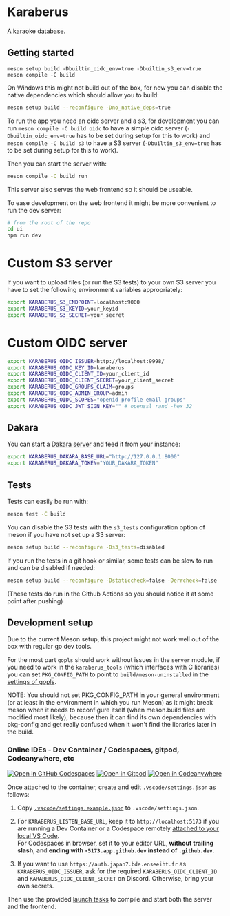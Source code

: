# Karaberus

A karaoke database.

## Getting started

```
meson setup build -Dbuiltin_oidc_env=true -Dbuiltin_s3_env=true
meson compile -C build
```

On Windows this might not build out of the box, for now you can disable the native dependencies which should allow you to build:
```sh
meson setup build --reconfigure -Dno_native_deps=true
```

To run the app you need an oidc server and a s3, for development you can run `meson compile -C build oidc` to have a simple oidc server (`-Dbuiltin_oidc_env=true` has to be set during setup for this to work) and `meson compile -C build s3` to have a S3 server (`-Dbuiltin_s3_env=true` has to be set during setup for this to work).

Then you can start the server with:
```sh
meson compile -C build run
```

This server also serves the web frontend so it should be useable.

To ease development on the web frontend it might be more convenient to run the dev server:
```sh
# from the root of the repo
cd ui
npm run dev
```

# Custom S3 server

If you want to upload files (or run the S3 tests) to your own S3 server you have to set the following environment variables appropriately:

```sh
export KARABERUS_S3_ENDPOINT=localhost:9000
export KARABERUS_S3_KEYID=your_keyid
export KARABERUS_S3_SECRET=your_secret
```

# Custom OIDC server

```sh
export KARABERUS_OIDC_ISSUER=http://localhost:9998/
export KARABERUS_OIDC_KEY_ID=karaberus
export KARABERUS_OIDC_CLIENT_ID=your_client_id
export KARABERUS_OIDC_CLIENT_SECRET=your_client_secret
export KARABERUS_OIDC_GROUPS_CLAIM=groups
export KARABERUS_OIDC_ADMIN_GROUP=admin
export KARABERUS_OIDC_SCOPES="openid profile email groups"
export KARABERUS_OIDC_JWT_SIGN_KEY="" # openssl rand -hex 32
```

## Dakara

You can start a [Dakara server](https://github.com/DakaraProject/dakara-server/) and feed it from your instance:
```sh
export KARABERUS_DAKARA_BASE_URL="http://127.0.0.1:8000"
export KARABERUS_DAKARA_TOKEN="YOUR_DAKARA_TOKEN"
```

## Tests

Tests can easily be run with:
```sh
meson test -C build
```

You can disable the S3 tests with the `s3_tests` configuration option of meson if you have not set up a S3 server:
```sh
meson setup build --reconfigure -Ds3_tests=disabled
```

If you run the tests in a git hook or similar, some tests can be slow to run and can be disabled if needed:
```sh
meson setup build --reconfigure -Dstaticcheck=false -Derrcheck=false
```
(These tests do run in the Github Actions so you should notice it at some point after pushing)

## Development setup

Due to the current Meson setup, this project might not work well out of the box with regular go dev tools.

For the most part `gopls` should work without issues in the `server` module, if you need to work in the `karaberus_tools` (which interfaces with C libraries) you can set `PKG_CONFIG_PATH` to point to `build/meson-uninstalled` in the [settings of gopls](https://github.com/golang/tools/blob/master/gopls/doc/settings.md#env-mapstringstring).

NOTE: You should not set PKG_CONFIG_PATH in your general environment (or at least in the environment in which you run Meson) as it might break meson when it needs to reconfigure itself (when meson.build files are modified most likely), because then it can find its own dependencies with pkg-config and get really confused when it won't find the libraries later in the build.

### Online IDEs - Dev Container / Codespaces, gitpod, Codeanywhere, etc

[![Open in GitHub Codespaces](https://github.com/codespaces/badge.svg)](https://codespaces.new/Japan7/karaberus?quickstart=1)
[![Open in Gitpod](https://gitpod.io/button/open-in-gitpod.svg)](https://gitpod.io#https://github.com/Japan7/karaberus)
[![Open in Codeanywhere](https://codeanywhere.com/img/open-in-codeanywhere-btn.svg)](https://app.codeanywhere.com/#https://github.com/Japan7/karaberus)

Once attached to the container, create and edit `.vscode/settings.json` as follows:

1. Copy [`.vscode/settings.example.json`](.vscode/settings.example.json) to `.vscode/settings.json`.

2. For `KARABERUS_LISTEN_BASE_URL`, keep it to `http://localhost:5173` if you are running a Dev Container or a Codespace remotely [attached to your local VS Code](https://docs.github.com/en/codespaces/developing-in-a-codespace/using-github-codespaces-in-visual-studio-code).\
For Codespaces in browser, set it to your editor URL, **without trailing slash**, and **ending with `-5173.app.github.dev` instead of `.github.dev`**.

3. If you want to use `https://auth.japan7.bde.enseeiht.fr` as `KARABERUS_OIDC_ISSUER`, ask for the required `KARABERUS_OIDC_CLIENT_ID` and `KARABERUS_OIDC_CLIENT_SECRET` on Discord. Otherwise, bring your own secrets.

Then use the provided [launch tasks](.vscode/launch.json) to compile and start both the server and the frontend.
